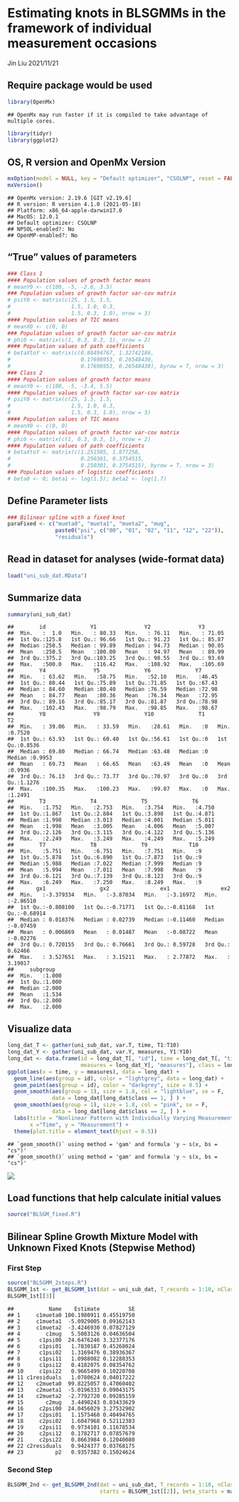 Estimating knots in BLSGMMs in the framework of individual measurement
occasions
================
Jin Liu
2021/11/21

## Require package would be used

``` r
library(OpenMx)
```

    ## OpenMx may run faster if it is compiled to take advantage of multiple cores.

``` r
library(tidyr)
library(ggplot2)
```

## OS, R version and OpenMx Version

``` r
mxOption(model = NULL, key = "Default optimizer", "CSOLNP", reset = FALSE)
mxVersion()
```

    ## OpenMx version: 2.19.6 [GIT v2.19.6]
    ## R version: R version 4.1.0 (2021-05-18)
    ## Platform: x86_64-apple-darwin17.0 
    ## MacOS: 12.0.1
    ## Default optimizer: CSOLNP
    ## NPSOL-enabled?: No
    ## OpenMP-enabled?: No

## “True” values of parameters

``` r
### Class 1
#### Population values of growth factor means
# meanY0 <- c(100, -5, -2.6, 3.5)
### Population values of growth factor var-cov matrix
# psiY0 <- matrix(c(25, 1.5, 1.5, 
#                   1.5, 1.0, 0.3, 
#                   1.5, 0.3, 1.0), nrow = 3)
#### Population values of TIC means
# meanX0 <- c(0, 0)
### Population values of growth factor var-cov matrix
# phi0 <- matrix(c(1, 0.3, 0.3, 1), nrow = 2)
#### Population values of path coefficients
# betaXtoY <- matrix(c(0.88494767, 1.32742186, 
#                      0.17698953, 0.26548430, 
#                      0.17698953, 0.26548430), byrow = T, nrow = 3)
### Class 2
#### Population values of growth factor means
# meanY0 <- c(100, -5, -3.4, 5.5)
#### Population values of growth factor var-cov matrix
# psiY0 <- matrix(c(25, 1.5, 1.5, 
#                   1.5, 1.0, 0.3, 
#                   1.5, 0.3, 1.0), nrow = 3)
#### Population values of TIC means
# meanX0 <- c(0, 0)
#### Population values of growth factor var-cov matrix
# phi0 <- matrix(c(1, 0.3, 0.3, 1), nrow = 2)
#### Population values of path coefficients
# betaXtoY <- matrix(c(1.251505, 1.877258,
#                      0.250301, 0.3754515,
#                      0.250301, 0.3754515), byrow = T, nrow = 3)
### Population values of logistic coefficients
# beta0 <- 0; beta1 <- log(1.5); beta2 <- log(1.7)
```

## Define Parameter lists

``` r
### Bilinear spline with a fixed knot
paraFixed <- c("mueta0", "mueta1", "mueta2", "mug",
               paste0("psi", c("00", "01", "02", "11", "12", "22")),
               "residuals")
```

## Read in dataset for analyses (wide-format data)

``` r
load("uni_sub_dat.RData")
```

## Summarize data

``` r
summary(uni_sub_dat)
```

    ##        id              Y1               Y2               Y3        
    ##  Min.   :  1.0   Min.   : 80.33   Min.   : 76.11   Min.   : 71.05  
    ##  1st Qu.:125.8   1st Qu.: 96.66   1st Qu.: 91.23   1st Qu.: 85.87  
    ##  Median :250.5   Median : 99.89   Median : 94.73   Median : 90.05  
    ##  Mean   :250.5   Mean   :100.00   Mean   : 94.97   Mean   : 89.99  
    ##  3rd Qu.:375.2   3rd Qu.:103.25   3rd Qu.: 98.55   3rd Qu.: 93.69  
    ##  Max.   :500.0   Max.   :116.42   Max.   :108.92   Max.   :105.69  
    ##        Y4               Y5              Y6              Y7       
    ##  Min.   : 63.62   Min.   :58.75   Min.   :52.10   Min.   :46.45  
    ##  1st Qu.: 80.44   1st Qu.:75.89   1st Qu.:71.85   1st Qu.:67.43  
    ##  Median : 84.60   Median :80.40   Median :76.59   Median :72.98  
    ##  Mean   : 84.77   Mean   :80.36   Mean   :76.34   Mean   :72.95  
    ##  3rd Qu.: 89.16   3rd Qu.:85.17   3rd Qu.:81.87   3rd Qu.:78.98  
    ##  Max.   :102.43   Max.   :98.79   Max.   :98.85   Max.   :98.67  
    ##        Y8               Y9              Y10              T1          T2        
    ##  Min.   : 39.06   Min.   : 33.59   Min.   :28.61   Min.   :0   Min.   :0.7520  
    ##  1st Qu.: 63.93   1st Qu.: 60.40   1st Qu.:56.61   1st Qu.:0   1st Qu.:0.8536  
    ##  Median : 69.80   Median : 66.74   Median :63.48   Median :0   Median :0.9953  
    ##  Mean   : 69.73   Mean   : 66.65   Mean   :63.49   Mean   :0   Mean   :0.9936  
    ##  3rd Qu.: 76.13   3rd Qu.: 73.77   3rd Qu.:70.97   3rd Qu.:0   3rd Qu.:1.1276  
    ##  Max.   :100.35   Max.   :100.23   Max.   :99.87   Max.   :0   Max.   :1.2491  
    ##        T3              T4              T5              T6       
    ##  Min.   :1.752   Min.   :2.753   Min.   :3.754   Min.   :4.750  
    ##  1st Qu.:1.867   1st Qu.:2.884   1st Qu.:3.898   1st Qu.:4.871  
    ##  Median :1.998   Median :3.013   Median :4.001   Median :5.011  
    ##  Mean   :1.998   Mean   :3.005   Mean   :4.006   Mean   :5.007  
    ##  3rd Qu.:2.126   3rd Qu.:3.115   3rd Qu.:4.122   3rd Qu.:5.136  
    ##  Max.   :2.249   Max.   :3.249   Max.   :4.249   Max.   :5.249  
    ##        T7              T8              T9             T10   
    ##  Min.   :5.751   Min.   :6.751   Min.   :7.751   Min.   :9  
    ##  1st Qu.:5.878   1st Qu.:6.890   1st Qu.:7.873   1st Qu.:9  
    ##  Median :5.988   Median :7.022   Median :7.999   Median :9  
    ##  Mean   :5.994   Mean   :7.011   Mean   :7.998   Mean   :9  
    ##  3rd Qu.:6.121   3rd Qu.:7.139   3rd Qu.:8.123   3rd Qu.:9  
    ##  Max.   :6.249   Max.   :7.250   Max.   :8.249   Max.   :9  
    ##       gx1                 gx2                ex1                ex2          
    ##  Min.   :-3.379334   Min.   :-3.87034   Min.   :-3.16972   Min.   :-2.86510  
    ##  1st Qu.:-0.808100   1st Qu.:-0.71771   1st Qu.:-0.81168   1st Qu.:-0.68914  
    ##  Median : 0.018376   Median : 0.02739   Median :-0.11460   Median :-0.07459  
    ##  Mean   : 0.006869   Mean   : 0.01487   Mean   :-0.08722   Mean   :-0.02276  
    ##  3rd Qu.: 0.720155   3rd Qu.: 0.76661   3rd Qu.: 0.59728   3rd Qu.: 0.62466  
    ##  Max.   : 3.527651   Max.   : 3.15211   Max.   : 2.77872   Max.   : 3.19017  
    ##     subgroup    
    ##  Min.   :1.000  
    ##  1st Qu.:1.000  
    ##  Median :2.000  
    ##  Mean   :1.534  
    ##  3rd Qu.:2.000  
    ##  Max.   :2.000

## Visualize data

``` r
long_dat_T <- gather(uni_sub_dat, var.T, time, T1:T10)
long_dat_Y <- gather(uni_sub_dat, var.Y, measures, Y1:Y10)
long_dat <- data.frame(id = long_dat_T[, "id"], time = long_dat_T[, "time"],
                       measures = long_dat_Y[, "measures"], class = long_dat_Y[, "subgroup"])
ggplot(aes(x = time, y = measures), data = long_dat) +
  geom_line(aes(group = id), color = "lightgrey", data = long_dat) +
  geom_point(aes(group = id), color = "darkgrey", size = 0.5) +
  geom_smooth(aes(group = 1), size = 1.8, col = "lightblue", se = F, 
              data = long_dat[long_dat$class == 1, ] ) + 
  geom_smooth(aes(group = 1), size = 1.8, col = "pink", se = F, 
              data = long_dat[long_dat$class == 2, ] ) + 
  labs(title = "Nonlinear Pattern with Individually Varying Measurement Time",
       x ="Time", y = "Measurement") + 
  theme(plot.title = element_text(hjust = 0.5))
```

    ## `geom_smooth()` using method = 'gam' and formula 'y ~ s(x, bs = "cs")'
    ## `geom_smooth()` using method = 'gam' and formula 'y ~ s(x, bs = "cs")'

![](OpenMx_demo_files/figure-gfm/unnamed-chunk-7-1.png)<!-- -->

## Load functions that help calculate initial values

``` r
source("BLSGM_fixed.R")
```

## Bilinear Spline Growth Mixture Model with Unknown Fixed Knots (Stepwise Method)

### First Step

``` r
source("BLSGMM_2steps.R")
BLSGMM_1st <- get_BLSGMM_1st(dat = uni_sub_dat, T_records = 1:10, nClass = 2, traj_var = "Y", t_var = "T", paraNames = paraFixed)
BLSGMM_1st[[3]]
```

    ##           Name    Estimate         SE
    ## 1     c1mueta0 100.1980911 0.45519750
    ## 2     c1mueta1  -5.0929005 0.09162143
    ## 3     c1mueta2  -3.4246930 0.07827129
    ## 4        c1mug   5.5083126 0.04636504
    ## 5      c1psi00  24.6476246 3.32377176
    ## 6      c1psi01   1.7830187 0.45268024
    ## 7      c1psi02   1.3169476 0.38936367
    ## 8      c1psi11   1.0988082 0.12288353
    ## 9      c1psi12   0.4182075 0.08354762
    ## 10     c1psi22   0.9665499 0.10220708
    ## 11 c1residuals   1.0780624 0.04017222
    ## 12    c2mueta0  99.8225057 0.47060402
    ## 13    c2mueta1  -5.0196333 0.09043175
    ## 14    c2mueta2  -2.7792720 0.09285159
    ## 15       c2mug   3.4490243 0.03433629
    ## 16     c2psi00  24.0456029 3.27532902
    ## 17     c2psi01   1.1575468 0.40494765
    ## 18     c2psi02   1.6047968 0.52112383
    ## 19     c2psi11   0.9734101 0.11678534
    ## 20     c2psi12   0.1782717 0.07857679
    ## 21     c2psi22   0.8663984 0.12040080
    ## 22 c2residuals   0.9424377 0.03768175
    ## 23          p2   0.9357382 0.15024624

### Second Step

``` r
BLSGMM_2nd <- get_BLSGMM_2nd(dat = uni_sub_dat, T_records = 1:10, nClass = 2, traj_var = "Y", t_var = "T", clus_cov = c("gx1", "gx2"),
                             starts = BLSGMM_1st[[2]], beta_starts = matrix(c(0, 0, 0, 0, 1, 1), nrow = 2))
```
